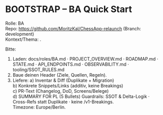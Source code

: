 # BOOTSTRAP – BA Quick Start

Rolle: BA  
Repo: https://github.com/MoritzKal/ChessApp-relaunch (Branch: development)  
Kontext/Thema: <hier kurz beschreiben>.

Bitte:
1) Laden: docs/roles/BA.md · PROJECT_OVERVIEW.md · ROADMAP.md · STATE.md · API_ENDPOINTS.md · OBSERVABILITY.md · tooling/SSOT_RULES.md
2) Baue deinen Header (Ziele, Quellen, Regeln).
3) Liefere:
   a) Inventar & Diff (Duplikate + Migration)  
   b) Konkrete Snippets/Links (additiv, keine Breakings)  
   c) PR-Text (Changelog, DoD, Screens/Belege)  
   d) SUMMARY FOR PL (5 Bullets)
Guardrails: SSOT & Delta-Logik · Cross-Refs statt Duplikate · keine /v1-Breakings.  
Timezone: Europe/Berlin.
